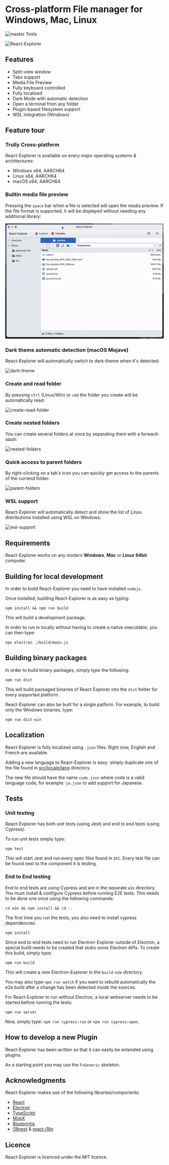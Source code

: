 # Cross-platform File manager for Windows, Mac, Linux

![master Tests](https://github.com/warpdesign/react-explorer/actions/workflows/github-actions-tests.yml/badge.svg?branch=master)

![React-Explorer](./img/react-explorer-theme.png)

## Features

- Split-view window
- Tabs support
- Media File Preview
- Fully keyboard controlled
- Fully localized
- Dark Mode with automatic detection
- Open a terminal from any folder
- Plugin-based filesystem support
- WSL integration (Windows)

## Feature tour

### Trully Cross-platform

React-Explorer is available on every major operating systems & architectures:

 - Windows x64, AARCH64
 - Linux x64, AARCH64
 - macOS x64, AARCH64

### Builtin media file preview

Pressing the `space` bar when a file is selected will open the media preview.
If the file format is supported, it will be displayed without needing any additional
library:

![media-preview](./img/media-preview.gif)


### Dark theme automatic detection (macOS Mojave)

React-Explorer will automatically switch to dark-theme when it's detected:

![dark-theme](./img/feature-darktheme.gif)

### Create and read folder

By pressing `ctrl` (Linux/Win) or `cmd` the folder you create will be automatically read:

![create-read-folder](./img/feature-read-folder.gif)

### Create nested folders

You can create several folders at once by separating them with a forward-slash:

![nested-folders](./img/feature-nested-folders.gif)

### Quick access to parent folders

By right-clicking on a tab's icon you can quickly get access to the parents of the currend folder:

![parent-folders](./img/feature-rightclick-icon.gif)

### WSL support

React-Explorer will automatically detect and show the list of Linux distributions installed using WSL on Windows:

![wsl-support](./img/feature-wsl.jpg)

## Requirements

React-Explorer works on any modern **Windows**, **Mac** or **Linux** **64bit** computer.

## Building for local development

In order to build React-Explorer you need to have installed `nodejs`.

Once installed, building React-Explorer is as easy as typing:

```shell
npm install && npm run build
```

This will build a development package.

In order to run in locally without having to create a native executable, you can then type:

```shell
npx electron ./build/main.js
```

## Building binary packages

In order to build binary packages, simply type the following:

```shell
npm run dist
```

This will build packaged binaries of React Explorer into the `dist` folder for every supported platform.

React-Explorer can also be built for a single patform. For example, to build only the Windows binaries, type:

```shell
npm run dist-win
```

## Localization

React-Explorer is fully localized using `.json` files. Right now, English and French are available.

Adding a new language to React-Explorer is easy: simply duplicate one of the file found in [src/locale/lang](https://github.com/warpdesign/react-explorer/tree/master/src/locale/lang) directory.

The new file should have the name `code.json` where code is a valid language code, for example: `ja.json` to add support for Japanese.

## Tests

### Unit testing

React-Explorer has both unit tests (using Jest) and end to end tests (using Cypress).

To run unit tests simply type:

```shell
npm test
```

This will start Jest and run every spec files found in src. Every test file can be found next to the component it is testing.

### End to End testing

End to end tests are using Cypress and are in the separate `e2e` directory. You must install & configure Cypress before running E2E tests. This needs to be done one once using the following commands:

```shell
cd e2e && npm install && cd ..
```

The first time you run the tests, you also need to install cypress dependencies:

```shell
npm install
```

Since end to end tests need to run Electron-Explorer outside of Electron, a special build needs to be created that stubs some Electron APIs. To create this build, simply type:

```shell
npm run build
```

This will create a new Electron-Explorer in the `build-e2e` directory.

You may also type `npm run watch` if you want to rebuild automatically the e2e build after a change has been detected inside the sources.

For React-Explorer to run without Electron, a local webserver needs to be started before running the tests:

```shell
npm run server
```

Now, simply type: `npm run cypress:run` or `npm run cypress:open`.

## How to develop a new Plugin

React-Explorer has been written so that it can easily be extended using plugins.

As a starting point you may use the `FsGeneric` skeleton.

## Acknowledgments

React-Explorer makes use of the following libraries/components:

- [React](https://reactjs.org)
- [Electron](https://electron.s.org)
- [TypeScript](https://typescriptlang.org)
- [MobX](https://mobx.js.org)
- [Blueprintjs](https://blueprintjs.com)
- [i18next](https://i18next.com) & [react-i18n](https://github.com/i18next/react-i18next)

## Licence

React-Explorer is licenced under the MIT licence.
